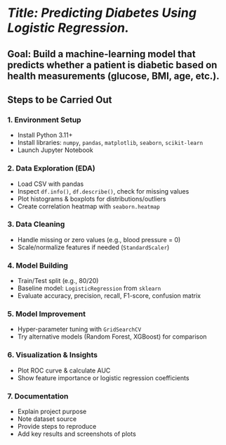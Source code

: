 # *Title: Predicting Diabetes Using Logistic Regression.*

## Goal: Build a machine-learning model that predicts whether a patient is diabetic based on health measurements (glucose, BMI, age, etc.).

## **Steps to be Carried Out**

### 1. Environment Setup
- Install Python 3.11+
- Install libraries: `numpy`, `pandas`, `matplotlib`, `seaborn`, `scikit-learn`
- Launch Jupyter Notebook

### 2. Data Exploration (EDA)
- Load CSV with pandas
- Inspect `df.info()`, `df.describe()`, check for missing values
- Plot histograms & boxplots for distributions/outliers
- Create correlation heatmap with `seaborn.heatmap`

### 3. Data Cleaning
- Handle missing or zero values (e.g., blood pressure = 0)
- Scale/normalize features if needed (`StandardScaler`)

### 4. Model Building
- Train/Test split (e.g., 80/20)
- Baseline model: `LogisticRegression` from `sklearn`
- Evaluate accuracy, precision, recall, F1-score, confusion matrix

### 5. Model Improvement
- Hyper-parameter tuning with `GridSearchCV`
- Try alternative models (Random Forest, XGBoost) for comparison

### 6. Visualization & Insights
- Plot ROC curve & calculate AUC
- Show feature importance or logistic regression coefficients

### 7. Documentation
- Explain project purpose
- Note dataset source
- Provide steps to reproduce
- Add key results and screenshots of plots
